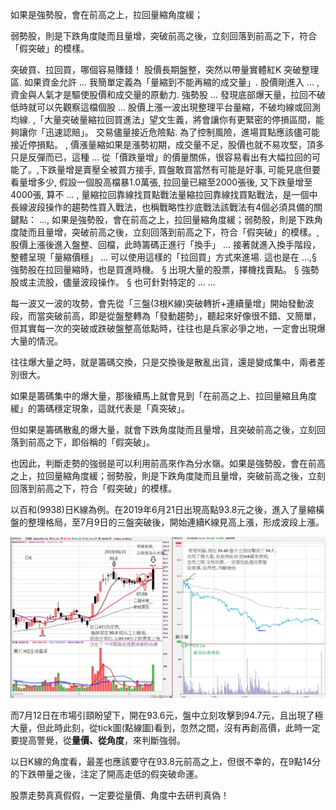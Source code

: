 如果是強勢股，會在前高之上，拉回量縮角度緩；

弱勢股，則是下跌角度陡而且量增，突破前高之後，立刻回落到前高之下，符合「假突破」的模樣。

突破買、拉回買，哪個容易賺錢！  股價長期盤整，突然以帶量實體紅K 突破整理區. 如果資金允許 ... 我簡單定義為「量縮到不能再縮的成交量」. 股價剛進入 ... ,資金與人氣才是驅使股價和成交量的原動力. 強勢股 ... 發現底部爆天量，拉回不破低時就可以先觀察這檔個股 ... 股價上漲一波出現整理平台量縮，不破均線或回測均線. ,「大量突破量縮拉回買進法」望文生義，將會讓你有更緊密的停損區間，能夠讓你「迅速認賠」。 交易儘量接近危險點. 為了控制風險，進場買點應該儘可能接近停損點。 , 價漲量縮如果是漲勢初期，成交量不足，股價也就不易攻堅，頂多只是反彈而已，這種 ... 從「價跌量增」的價量關係，很容易看出有大幅拉回的可能了。,下跌量增是賣壓全被買方接手, 買盤敢買當然有可能是好事, 可能見底但要看量增多少, 假設一個股高檔暴1.0萬張, 拉回量已縮至2000張後, 又下跌量增至4000張, 算不 ... , 量縮拉回靠線找買點戰法量縮拉回靠線找買點戰法，是一個中長線波段操作的趨勢性買入戰法，也稱戰略性抄底戰法該戰法有4個必須具備的關鍵點： ..., 如果是強勢股，會在前高之上，拉回量縮角度緩；弱勢股，則是下跌角度陡而且量增，突破前高之後，立刻回落到前高之下，符合「假突破」的模樣。, 股價上漲後進入盤整、回檔，此時籌碼正進行「換手」 ... 接著就進入換手階段，整體呈現「量縮價穩」 ... 可以使用這樣的「拉回買」方式來進場. 這也是在 ...,§ 強勢股在拉回量縮時，也是買進時機。 § 出現大量的股票，擇機找賣點。 § 強勢股或主流股，儘量波段操作。 § 也可針對特定的 ... ...



每一波又一波的攻勢，會先從「三盤(3根K線)突破轉折+連續量增」開始發動波段，而當突破前高，即是從盤整轉為「發動趨勢」，聽起來好像很不錯、又簡單，但其實每一次的突破或跌破盤整高低點時，往往也是兵家必爭之地，一定會出現爆大量的情況。

往往爆大量之時，就是籌碼交換，只是交換後是散亂出貨，還是變成集中，兩者差別很大。

如果是籌碼集中的爆大量，那後續馬上就會見到「在前高之上、拉回量縮且角度緩」的籌碼穩定現象，這就代表是「真突破」。

但如果是籌碼散亂的爆大量，就會下跌角度陡而且量增，且突破前高之後，立刻回落到前高之下，即俗稱的「假突破」。

 

也因此，判斷走勢的強弱是可以利用前高來作為分水嶺。如果是強勢股，會在前高之上，拉回量縮角度緩；弱勢股，則是下跌角度陡而且量增，突破前高之後，立刻回落到前高之下，符合「假突破」的模樣。

 

以百和(9938)日K線為例。在2019年6月21日出現高點93.8元之後，進入了量縮橫盤的整理格局，至7月9日的三盤突破後，開始連續K線見高上漲，形成波段上漲。

![img](images/12.jpg)



而7月12日在市場引頸盼望下，開在93.6元，盤中立刻攻擊到94.7元，且出現了極大量，但此時此刻，從tick圖(點線圖)看到，忽然之間，沒有再創高價，此時一定要提高警覺，從**量價、從角度**，來判斷強弱。

 

以日K線的角度看，最差也應該要守在93.8元前高之上，但很不幸的，在9點14分的下跌帶量之後，注定了開高走低的假突破命運。


股票走勢真真假假，一定要從量價、角度中去研判真偽！